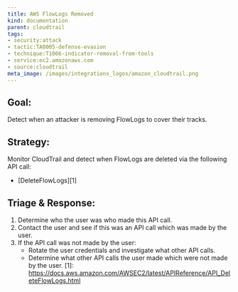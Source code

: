 ```yaml
---
title: AWS FlowLogs Removed
kind: documentation
parent: cloudtrail
tags:
- security:attack
- tactic:TA0005-defense-evasion
- technique:T1066-indicator-removal-from-tools
- service:ec2.amazonaws.com
- source:cloudtrail
meta_image: /images/integrations_logos/amazon_cloudtrail.png
---
```

## **Goal:**
Detect when an attacker is removing FlowLogs to cover their tracks.

## **Strategy:**
Monitor CloudTrail and detect when FlowLogs are deleted via the following API call:
* [DeleteFlowLogs][1]

## **Triage & Response:**
1. Determine who the user was who made this API call.
2. Contact the user and see if this was an API call which was made by the user.
3. If the API call was not made by the user:
   * Rotate the user credentials and investigate what other API calls.
   * Determine what other API calls the user made which were not made by the user.
[1]: https://docs.aws.amazon.com/AWSEC2/latest/APIReference/API_DeleteFlowLogs.html
